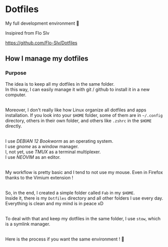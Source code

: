 # Dotfiles

My full development environment 🚀 

Insipired from Flo Slv

https://github.com/Flo-Slv/Dotfiles

## How I manage my dotfiles

### Purpose

The idea is to keep all my dotfiles in the same folder.<br>
In this way, I can easily manage it with git / github to install it in a new computer.<br><br>

Moreover, I don't really like how Linux organize all dotfiles and apps installation. If you look into your `$HOME` folder, some of them are in `~/.config` directory, others in their own folder, and others like `.zshrc` in the `$HOME` directly.<br><br>

I use *DEBIAN 12 Bookworm* as an operating system.<br>
I use *gnome* as a window manager.<br>
I, not yet, use *TMUX* as a terminal multiplexer.<br>
I use *NEOVIM* as an editor.<br><br>

My workflow is pretty basic and I tend to not use my mouse. Even in Firefox thanks to the Vimium extension !
<br><br>

So, in the end, I created a simple folder called `Fab` in my `$HOME`.<br>
Inside it, there is my `Dotfiles` directory and all other folders I use every day. Everything is clean and my mind is in peace xD<br><br>

To deal with that and keep my dotfiles in the same folder, I use `stow`, which is a symlink manager.<br><br>

Here is the process if you want the same environment ! 🚀<br><br><br />

